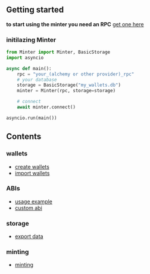 <!-- https://www.github.com/PythonNoob999/examples -->

## Getting started
**to start using the minter you need an RPC**
[get one here](https://www.alchemy.com/pricing)

### initilazing Minter
```python
from Minter import Minter, BasicStorage
import asyncio

async def main():
    rpc = "your_(alchemy or other provider)_rpc"
    # your database
    storage = BasicStorage("my_wallets.db")
    minter = Minter(rpc, storage=storage)

    # connect
    await minter.connect()

asyncio.run(main())
```

## Contents

### wallets

* [create wallets](https://www.github.com/PythonNoob999/examples/create_wallets.py)
* [import wallets](https://www.github.com/PythonNoob999/examples/import_wallets.py)

### ABIs

* [usage example](https://www.github.com/PythonNoob999/examples/abi.py)
* [custom abi](https://www.github.com/PythonNoob999/examples/custom_abi.py)

### storage

* [export data](https://www.github.com/PythonNoob999/examples/export.py)

### minting

* [minting](https://www.github.com/PythonNoob999/examples/mint.py)